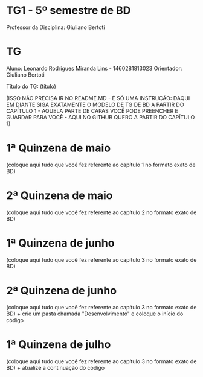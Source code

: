 # TG1 - 5º semestre de BD

 

Professor da Disciplina: Giuliano Bertoti 

 

# TG

 

Aluno: Leonardo Rodrigues Miranda Lins - 1460281813023
Orientador: Giuliano Bertoti

 

Título do TG: (título)

 

(ISSO NÃO PRECISA IR NO README.MD - É SÓ UMA INSTRUÇÃO: DAQUI EM DIANTE SIGA EXATAMENTE O MODELO DE TG DE BD A PARTIR DO CAPÍTULO 1 - AQUELA PARTE DE CAPAS VOCÊ PODE PREENCHER E GUARDAR PARA VOCÊ - AQUI NO GITHUB QUERO A PARTIR DO CAPÍTULO 1)

 


# 1ª Quinzena de maio

 

(coloque aqui tudo que você fez referente ao capítulo 1 no formato exato de BD)

 

# 2ª Quinzena de maio

 

(coloque aqui tudo que você fez referente ao capítulo 2 no formato exato de BD)

 

# 1ª Quinzena de junho
 
(coloque aqui tudo que você fez referente ao capítulo 3 no formato exato de BD)

 

# 2ª Quinzena de junho

 

(coloque aqui tudo que você fez referente ao capítulo 3 no formato exato de BD) + crie um pasta chamada "Desenvolvimento" e coloque o início do código

 

# 1ª Quinzena de julho

 

(coloque aqui tudo que você fez referente ao capítulo 3 no formato exato de BD) + atualize a continuação do código
